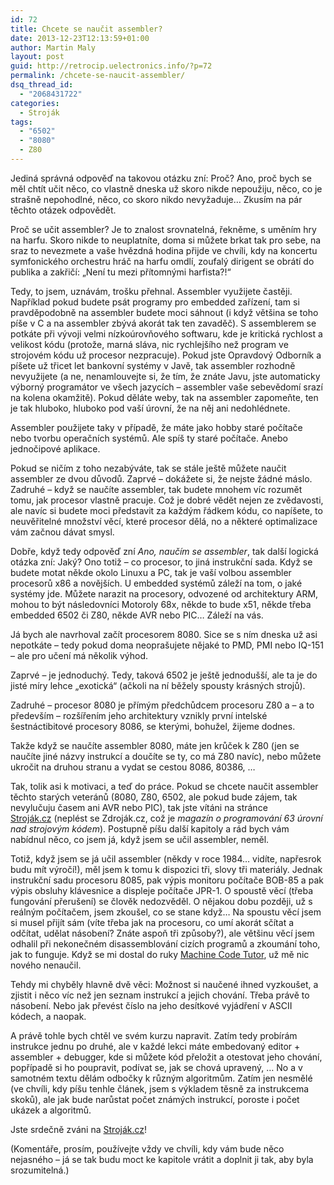 ```yaml
---
id: 72
title: Chcete se naučit assembler?
date: 2013-12-23T12:13:59+01:00
author: Martin Maly
layout: post
guid: http://retrocip.uelectronics.info/?p=72
permalink: /chcete-se-naucit-assembler/
dsq_thread_id:
  - "2068431722"
categories:
  - Stroják
tags:
  - "6502"
  - "8080"
  - Z80
---
```

Jediná správná odpověď na takovou otázku zní: Proč? Ano, proč bych se měl chtít učit něco, co vlastně dneska už skoro nikde nepoužiju, něco, co je strašně nepohodlné, něco, co skoro nikdo nevyžaduje&#8230; Zkusím na pár těchto otázek odpovědět.

<!--more-->

Proč se učit assembler? Je to znalost srovnatelná, řekněme, s uměním hry na harfu. Skoro nikde to neuplatníte, doma si můžete brkat tak pro sebe, na sraz to nevezmete a vaše hvězdná hodina přijde ve chvíli, kdy na koncertu symfonického orchestru hráč na harfu omdlí, zoufalý dirigent se obrátí do publika a zakřičí: &#8222;Není tu mezi přítomnými harfista?!&#8220;

Tedy, to jsem, uznávám, trošku přehnal. Assembler využijete častěji. Například pokud budete psát programy pro embedded zařízení, tam si pravděpodobně na assembler budete moci sáhnout (i když většina se toho píše v C a na assembler zbývá akorát tak ten zavaděč). S assemblerem se potkáte při vývoji velmi nízkoúrovňového softwaru, kde je kritická rychlost a velikost kódu (protože, marná sláva, nic rychlejšího než program ve strojovém kódu už procesor nezpracuje). Pokud jste Opravdový Odborník a píšete už třicet let bankovní systémy v Javě, tak assembler rozhodně nevyužijete (a ne, nenamlouvejte si, že tím, že znáte Javu, jste automaticky výborný programátor ve všech jazycích &#8211; assembler vaše sebevědomí srazí na kolena okamžitě). Pokud děláte weby, tak na assembler zapomeňte, ten je tak hluboko, hluboko pod vaší úrovní, že na něj ani nedohlédnete.

Assembler použijete taky v případě, že máte jako hobby staré počítače nebo tvorbu operačních systémů. Ale spíš ty staré počítače. Anebo jednočipové aplikace.

Pokud se ničím z toho nezabýváte, tak se stále ještě můžete naučit assembler ze dvou důvodů. Zaprvé &#8211; dokážete si, že nejste žádné máslo. Zadruhé &#8211; když se naučíte assembler, tak budete mnohem víc rozumět tomu, jak procesor vlastně pracuje. Což je dobré vědět nejen ze zvědavosti, ale navíc si budete moci představit za každým řádkem kódu, co napíšete, to neuvěřitelné množství věcí, které procesor dělá, no a některé optimalizace vám začnou dávat smysl.

Dobře, když tedy odpověď zní _Ano, naučím se assembler_, tak další logická otázka zní: Jaký? Ono totiž &#8211; co procesor, to jiná instrukční sada. Když se budete motat někde okolo Linuxu a PC, tak je vaší volbou assembler procesorů x86 a novějších. U embedded systémů záleží na tom, o jaké systémy jde. Můžete narazit na procesory, odvozené od architektury ARM, mohou to být následovníci Motoroly 68x, někde to bude x51, někde třeba embedded 6502 či Z80, někde AVR nebo PIC&#8230; Záleží na vás.

Já bych ale navrhoval začít procesorem 8080. Sice se s ním dneska už asi nepotkáte &#8211; tedy pokud doma neoprašujete nějaké to PMD, PMI nebo IQ-151 &#8211; ale pro učení má několik výhod.

Zaprvé &#8211; je jednoduchý. Tedy, taková 6502 je ještě jednodušší, ale ta je do jisté míry lehce &#8222;exotická&#8220; (ačkoli na ní běžely spousty krásných strojů).

Zadruhé &#8211; procesor 8080 je přímým předchůdcem procesoru Z80 a &#8211; a to především &#8211; rozšířením jeho architektury vznikly první intelské šestnáctibitové procesory 8086, se kterými, bohužel, žijeme dodnes.

Takže když se naučíte assembler 8080, máte jen krůček k Z80 (jen se naučíte jiné názvy instrukcí a doučíte se ty, co má Z80 navíc), nebo můžete ukročit na druhou stranu a vydat se cestou 8086, 80386, &#8230;

Tak, tolik asi k motivaci, a teď do práce. Pokud se chcete naučit assembler těchto starých veteránů (8080, Z80, 6502, ale pokud bude zájem, tak nevylučuju časem ani AVR nebo PIC), tak jste vítáni na stránce [Stroják.cz](http://strojak.cz) (neplést se Zdroják.cz, což je _magazín o programování 63 úrovní nad strojovým kódem_). Postupně píšu další kapitoly a rád bych vám nabídnul něco, co jsem já, když jsem se učil assembler, neměl.

Totiž, když jsem se já učil assembler (někdy v roce 1984&#8230; vidíte, napřesrok budu mít výročí!), měl jsem k tomu k dispozici tři, slovy tři materiály. Jednak instrukční sadu procesoru 8085, pak výpis monitoru počítače BOB-85 a pak výpis obsluhy klávesnice a displeje počítače JPR-1. O spoustě věcí (třeba fungování přerušení) se člověk nedozvěděl. O nějakou dobu později, už s reálným počítačem, jsem zkoušel, co se stane když&#8230; Na spoustu věcí jsem si musel přijít sám (víte třeba jak na procesoru, co umí akorát sčítat a odčítat, udělat násobení? Znáte aspoň tři způsoby?), ale většinu věcí jsem odhalil při nekonečném disassemblování cizích programů a zkoumání toho, jak to funguje. Když se mi dostal do ruky [Machine Code Tutor](http://www.worldofspectrum.org/infoseekid.cgi?id=0008031), už mě nic nového nenaučil.

Tehdy mi chyběly hlavně dvě věci: Možnost si naučené ihned vyzkoušet, a zjistit i něco víc než jen seznam instrukcí a jejich chování. Třeba právě to násobení. Nebo jak převést číslo na jeho desítkové vyjádření v ASCII kódech, a naopak.

A právě tohle bych chtěl ve svém kurzu napravit. Zatím tedy probírám instrukce jednu po druhé, ale v každé lekci máte embedovaný editor + assembler + debugger, kde si můžete kód přeložit a otestovat jeho chování, popřípadě si ho poupravit, podívat se, jak se chová upravený, &#8230; No a v samotném textu dělám odbočky k různým algoritmům. Zatím jen nesmělé (ve chvíli, kdy píšu tenhle článek, jsem s výkladem těsně za instrukcema skoků), ale jak bude narůstat počet známých instrukcí, poroste i počet ukázek a algoritmů.

Jste srdečně zváni na [Stroják.cz](http://strojak.cz)!

(Komentáře, prosím, používejte vždy ve chvíli, kdy vám bude něco nejasného &#8211; já se tak budu moct ke kapitole vrátit a doplnit ji tak, aby byla srozumitelná.)